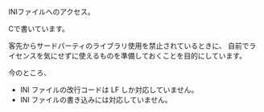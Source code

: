 INIファイルへのアクセス。

Cで書いています。

客先からサードパーティのライブラリ使用を禁止されているときに、
自前でライセンスを気にせずに使えるものを準備しておくことを目的にしています。

今のところ、

* INI ファイルの改行コードは LF しか対応していません。
* INI ファイルの書き込みには対応していません。
